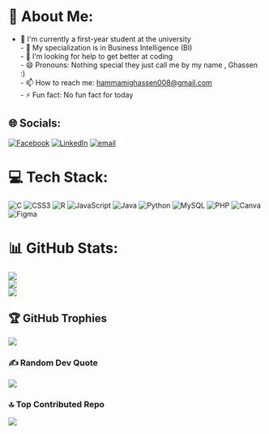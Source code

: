 # 💫 About Me:
- 🌱 I'm currently a first-year student at the university<br>- 🔭 My specialization is in Business Intelligence (BI)<br>- 🤔 I’m looking for help to get better at coding<br>- 😄 Pronouns: Nothing special they just call me by my name , Ghassen :)<br>- 📫 How to reach me: hammamighassen008@gmail.com<br>- ⚡ Fun fact: No fun fact for today


## 🌐 Socials:
[![Facebook](https://img.shields.io/badge/Facebook-%231877F2.svg?logo=Facebook&logoColor=white)](https://facebook.com/https://www.facebook.com/ghassen.hammami.3705) [![LinkedIn](https://img.shields.io/badge/LinkedIn-%230077B5.svg?logo=linkedin&logoColor=white)](https://www.linkedin.com/in/ghassen-hammami-7188b6320/) 
[![email](https://img.shields.io/badge/Email-D14836?logo=gmail&logoColor=white)](mailto:hammamighassen008@gmail.com) 

# 💻 Tech Stack:
![C](https://img.shields.io/badge/c-%2300599C.svg?style=for-the-badge&logo=c&logoColor=white) ![CSS3](https://img.shields.io/badge/css3-%231572B6.svg?style=for-the-badge&logo=css3&logoColor=white) ![R](https://img.shields.io/badge/r-%23276DC3.svg?style=for-the-badge&logo=r&logoColor=white) ![JavaScript](https://img.shields.io/badge/javascript-%23323330.svg?style=for-the-badge&logo=javascript&logoColor=%23F7DF1E) ![Java](https://img.shields.io/badge/java-%23ED8B00.svg?style=for-the-badge&logo=openjdk&logoColor=white) ![Python](https://img.shields.io/badge/python-3670A0?style=for-the-badge&logo=python&logoColor=ffdd54) ![MySQL](https://img.shields.io/badge/mysql-4479A1.svg?style=for-the-badge&logo=mysql&logoColor=white) ![PHP](https://img.shields.io/badge/php-%23777BB4.svg?style=for-the-badge&logo=php&logoColor=white) ![Canva](https://img.shields.io/badge/Canva-%2300C4CC.svg?style=for-the-badge&logo=Canva&logoColor=white) ![Figma](https://img.shields.io/badge/figma-%23F24E1E.svg?style=for-the-badge&logo=figma&logoColor=white)
# 📊 GitHub Stats:
![](https://github-readme-stats.vercel.app/api?username=Hammami-Ghassen&theme=dark&hide_border=false&include_all_commits=true&count_private=true)<br/>
![](https://nirzak-streak-stats.vercel.app/?user=Hammami-Ghassen&theme=dark&hide_border=false)<br/>
![](https://github-readme-stats.vercel.app/api/top-langs/?username=Hammami-Ghassen&theme=dark&hide_border=false&include_all_commits=true&count_private=true&layout=compact)

## 🏆 GitHub Trophies
![](https://github-profile-trophy.vercel.app/?username=Hammami-Ghassen&theme=radical&no-frame=false&no-bg=true&margin-w=4)

### ✍️ Random Dev Quote
![](https://quotes-github-readme.vercel.app/api?type=horizontal&theme=dark)

### 🔝 Top Contributed Repo
![](https://github-contributor-stats.vercel.app/api?username=Hammami-Ghassen&limit=5&theme=dark&combine_all_yearly_contributions=true)

<!-- Proudly created with GPRM ( https://gprm.itsvg.in ) -->
